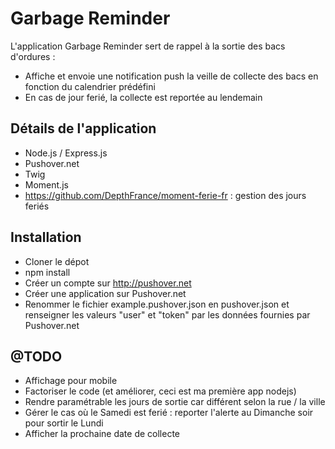 # Garbage Reminder

L'application Garbage Reminder sert de rappel à la sortie des bacs d'ordures :

- Affiche et envoie une notification push la veille de collecte des bacs en fonction du calendrier prédéfini
- En cas de jour ferié, la collecte est reportée au lendemain

## Détails de l'application
- Node.js / Express.js
- Pushover.net
- Twig
- Moment.js
- https://github.com/DepthFrance/moment-ferie-fr : gestion des jours feriés

## Installation
- Cloner le dépot
- npm install
- Créer un compte sur http://pushover.net
- Créer une application sur Pushover.net
- Renommer le fichier example.pushover.json en pushover.json et renseigner les valeurs "user" et "token" par les données fournies par Pushover.net


## @TODO
- Affichage pour mobile
- Factoriser le code (et améliorer, ceci est ma première app nodejs)
- Rendre paramétrable les jours de sortie car différent selon la rue / la ville
- Gérer le cas où le Samedi est ferié : reporter l'alerte au Dimanche soir pour sortir le Lundi
- Afficher la prochaine date de collecte
